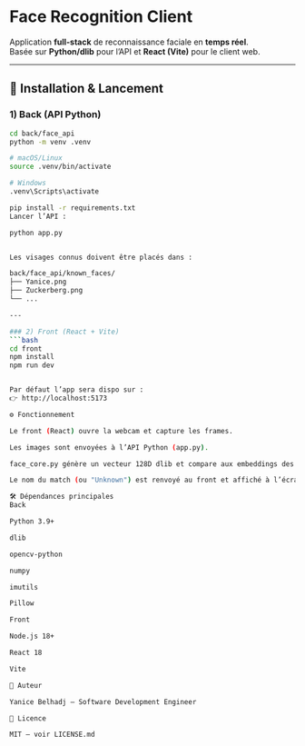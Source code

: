 # Face Recognition Client

Application **full-stack** de reconnaissance faciale en **temps réel**.  
Basée sur **Python/dlib** pour l’API et **React (Vite)** pour le client web.

---

## 🚀 Installation & Lancement

### 1) Back (API Python)
```bash
cd back/face_api
python -m venv .venv

# macOS/Linux
source .venv/bin/activate

# Windows
.venv\Scripts\activate

pip install -r requirements.txt
Lancer l’API :

python app.py


Les visages connus doivent être placés dans :

back/face_api/known_faces/
├── Yanice.png
├── Zuckerberg.png
└── ...

---

### 2) Front (React + Vite)
```bash
cd front
npm install
npm run dev


Par défaut l’app sera dispo sur :
👉 http://localhost:5173

⚙️ Fonctionnement

Le front (React) ouvre la webcam et capture les frames.

Les images sont envoyées à l’API Python (app.py).

face_core.py génère un vecteur 128D dlib et compare aux embeddings des known_faces/.

Le nom du match (ou "Unknown") est renvoyé au front et affiché à l’écran.

🛠️ Dépendances principales
Back

Python 3.9+

dlib

opencv-python

numpy

imutils

Pillow

Front

Node.js 18+

React 18

Vite

👤 Auteur

Yanice Belhadj — Software Development Engineer

📝 Licence

MIT — voir LICENSE.md